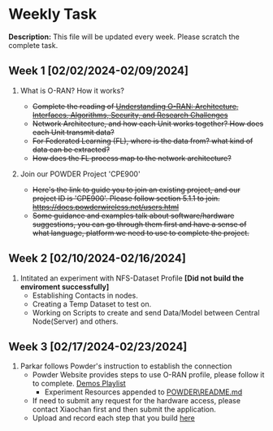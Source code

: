 # Weekly Task
**Description:** This file will be updated every week. Please scratch the complete task.

## Week 1 [02/02/2024-02/09/2024]
1. What is O-RAN? How it works?
   - ~~Complete the reading of [Understanding O-RAN: Architecture, Interfaces, Algorithms, Security, and Research Challenges](https://arxiv.org/pdf/2202.01032.pdf)~~
   - ~~Network Architecture, and how each Unit works together? How does each Unit transmit data?~~
   - ~~For Federated Learning (FL), where is the data from? what kind of data can be extracted?~~
   - ~~How does the FL process map to the network architecture?~~
  
2. Join our POWDER Project 'CPE900'
   - ~~Here's the link to guide you to join an existing project, and our project ID is 'CPE900'. Please follow section 5.1.1 to join. https://docs.powderwireless.net/users.html~~
   - ~~Some guidance and examples talk about software/hardware suggestions, you can go through them first and have a sense of what language, platform we need to use to complete the project.~~


## Week 2 [02/10/2024-02/16/2024]
1. Intitated an experiment with NFS-Dataset Profile **[Did not build the enviroment successfully]**
   - Establishing Contacts in nodes.
   - Creating a Temp Dataset to test on.
   - Working on Scripts to create and send Data/Model between Central Node(Server) and others.

## Week 3 [02/17/2024-02/23/2024]
1. Parkar follows Powder's instruction to establish the connection
   - Powder Website provides steps to use O-RAN profile, please follow it to complete. [Demos Playlist](https://www.youtube.com/watch?v=VMg_F_VJ4G0&list=PLtBMr52yxl464brQQyz8J5hK4SYQd7eGH)
      - Experiment Resources appended to [POWDER\README.md](POWDER\README.md)
   - If need to submit any request for the hardware access, please contact Xiaochan first and then submit the application.
   - Upload and record each step that you build [here](https://github.com/XueShannon/AISECLAB_O-RAN/tree/main/POWDER)
